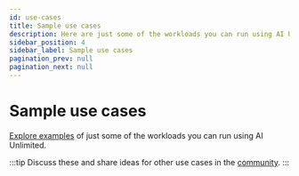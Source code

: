 ```yaml
---
id: use-cases
title: Sample use cases
description: Here are just some of the workloads you can run using AI Unlimited.
sidebar_position: 4
sidebar_label: Sample use cases
pagination_prev: null
pagination_next: null
---
```


# Sample use cases

[Explore examples](https://github.com/Teradata/ai-unlimited/tree/develop/examples) of just some of the workloads you can run using AI Unlimited.

:::tip
Discuss these and share ideas for other use cases in the [community](https://support.teradata.com/community?id=community_forum&sys_id=b0aba91597c329d0e6d2bd8c1253affa).
:::





